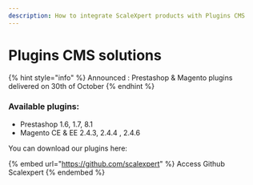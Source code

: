 ```yaml
---
description: How to integrate ScaleXpert products with Plugins CMS
---
```


# Plugins CMS solutions

{% hint style="info" %}
Announced : Prestashop & Magento plugins delivered on 30th of October
{% endhint %}

### Available plugins:

* Prestashop 1.6, 1.7, 8.1
* Magento CE & EE 2.4.3, 2.4.4 , 2.4.6

You can download our plugins here:

{% embed url="https://github.com/scalexpert" %}
Access Github Scalexpert
{% endembed %}
